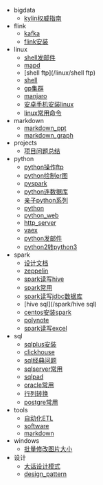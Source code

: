 - bigdata 
    - [kylin权威指南](/bigdata/kylin权威指南)
- flink 
    - [kafka](/flink/kafka)
    - [flink安装](/flink/flink安装)
- linux 
    - [shell发邮件](/linux/shell发邮件)
    - [mapd](/linux/mapd)
    - [shell ftp](/linux/shell ftp)
    - [shell](/linux/shell)
    - [gp集群](/linux/gp集群)
    - [manjaro](/linux/manjaro)
    - [安卓手机安装linux](/linux/安卓手机安装linux)
    - [linux常用命令](/linux/linux常用命令)
- markdown 
    - [markdown_ppt](/markdown/markdown_ppt)
    - [markdown_graph](/markdown/markdown_graph)
- projects 
    - [项目问题总结](/projects/项目问题总结)
- python 
    - [python操作ftp](/python/python操作ftp)
    - [python绘制er图](/python/python绘制er图)
    - [pyspark](/python/pyspark)
    - [python连数据库](/python/python连数据库)
    - [亲子python系列](/python/亲子python系列)
    - [python](/python/python)
    - [python_web](/python/python_web)
    - [http_server](/python/http_server)
    - [vaex](/python/vaex)
    - [python发邮件](/python/python发邮件)
    - [python2转python3](/python/python2转python3)
- spark 
    - [设计文档](/spark/设计文档)
    - [zeppelin](/spark/zeppelin)
    - [spark读写hive](/spark/spark读写hive)
    - [spark常用](/spark/spark常用)
    - [spark读写jdbc数据库](/spark/spark读写jdbc数据库)
    - [hive sql](/spark/hive sql)
    - [centos安装spark](/spark/centos安装spark)
    - [polynote](/spark/polynote)
    - [spark读写excel](/spark/spark读写excel)
- sql 
    - [sqlplus安装](/sql/sqlplus安装)
    - [clickhouse](/sql/clickhouse)
    - [sql经典问题](/sql/sql经典问题)
    - [sqlserver常用](/sql/sqlserver常用)
    - [sqlpad](/sql/sqlpad)
    - [oracle常用](/sql/oracle常用)
    - [行列转换](/sql/行列转换)
    - [postgre常用](/sql/postgre常用)
- tools 
    - [自动化ETL](/tools/自动化ETL)
    - [software](/tools/software)
    - [markdown](/tools/markdown)
- windows 
    - [批量修改图片大小](/windows/批量修改图片大小)
- 设计 
    - [大话设计模式](/设计/大话设计模式)
    - [design_pattern](/设计/design_pattern)
